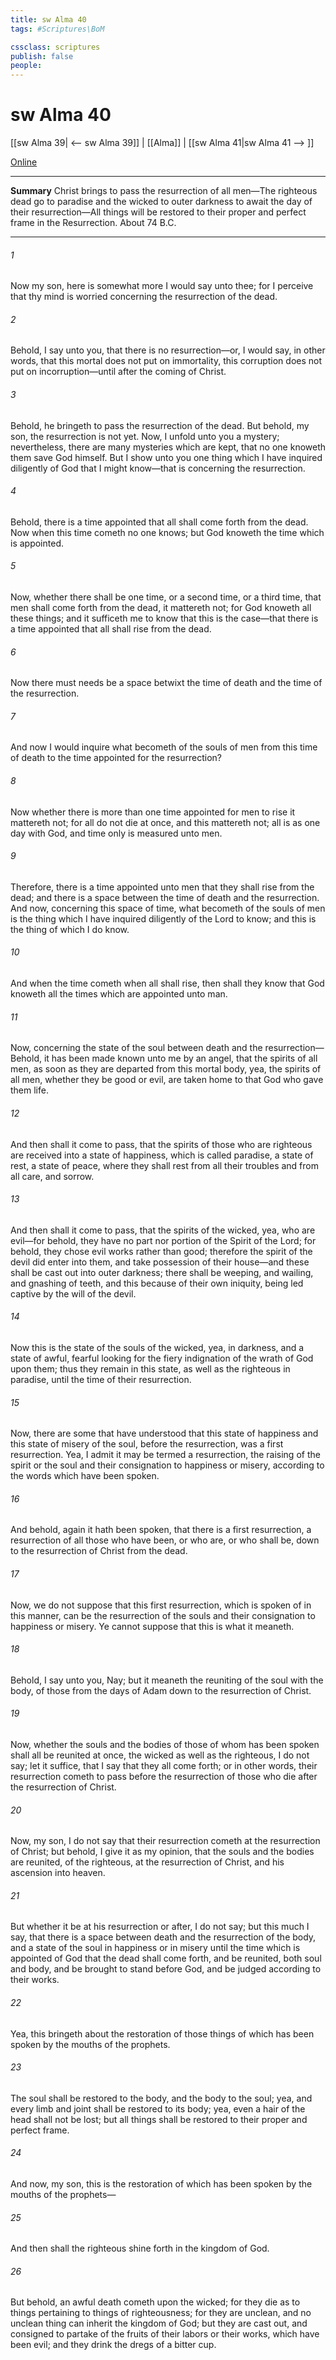 ```yaml
---
title: sw Alma 40
tags: #Scriptures\BoM

cssclass: scriptures
publish: false
people:
---
```


# sw Alma 40
[[sw Alma 39| <-- sw Alma 39]] | [[Alma]] | [[sw Alma 41|sw Alma 41 --> ]]

[Online](https://churchofjesuschrist.org/study/scriptures/bofm/alma/40?lang=eng)

---
__Summary__
Christ brings to pass the resurrection of all men—The righteous dead go to paradise and the wicked to outer darkness to await the day of their resurrection—All things will be restored to their proper and perfect frame in the Resurrection. About 74 B.C.

---
###### 1 
Now my son, here is somewhat more I would say unto thee; for I perceive that thy mind is worried concerning the resurrection of the dead.

###### 2 
Behold, I say unto you, that there is no resurrection—or, I would say, in other words, that this mortal does not put on immortality, this corruption does not put on incorruption—until after the coming of Christ.

###### 3 
Behold, he bringeth to pass the resurrection of the dead. But behold, my son, the resurrection is not yet. Now, I unfold unto you a mystery; nevertheless, there are many mysteries which are kept, that no one knoweth them save God himself. But I show unto you one thing which I have inquired diligently of God that I might know—that is concerning the resurrection.

###### 4 
Behold, there is a time appointed that all shall come forth from the dead. Now when this time cometh no one knows; but God knoweth the time which is appointed.

###### 5 
Now, whether there shall be one time, or a second time, or a third time, that men shall come forth from the dead, it mattereth not; for God knoweth all these things; and it sufficeth me to know that this is the case—that there is a time appointed that all shall rise from the dead.

###### 6 
Now there must needs be a space betwixt the time of death and the time of the resurrection.

###### 7 
And now I would inquire what becometh of the souls of men from this time of death to the time appointed for the resurrection?

###### 8 
Now whether there is more than one time appointed for men to rise it mattereth not; for all do not die at once, and this mattereth not; all is as one day with God, and time only is measured unto men.

###### 9 
Therefore, there is a time appointed unto men that they shall rise from the dead; and there is a space between the time of death and the resurrection. And now, concerning this space of time, what becometh of the souls of men is the thing which I have inquired diligently of the Lord to know; and this is the thing of which I do know.

###### 10 
And when the time cometh when all shall rise, then shall they know that God knoweth all the times which are appointed unto man.

###### 11 
Now, concerning the state of the soul between death and the resurrection—Behold, it has been made known unto me by an angel, that the spirits of all men, as soon as they are departed from this mortal body, yea, the spirits of all men, whether they be good or evil, are taken home to that God who gave them life.

###### 12 
And then shall it come to pass, that the spirits of those who are righteous are received into a state of happiness, which is called paradise, a state of rest, a state of peace, where they shall rest from all their troubles and from all care, and sorrow.

###### 13 
And then shall it come to pass, that the spirits of the wicked, yea, who are evil—for behold, they have no part nor portion of the Spirit of the Lord; for behold, they chose evil works rather than good; therefore the spirit of the devil did enter into them, and take possession of their house—and these shall be cast out into outer darkness; there shall be weeping, and wailing, and gnashing of teeth, and this because of their own iniquity, being led captive by the will of the devil.

###### 14 
Now this is the state of the souls of the wicked, yea, in darkness, and a state of awful, fearful looking for the fiery indignation of the wrath of God upon them; thus they remain in this state, as well as the righteous in paradise, until the time of their resurrection.

###### 15 
Now, there are some that have understood that this state of happiness and this state of misery of the soul, before the resurrection, was a first resurrection. Yea, I admit it may be termed a resurrection, the raising of the spirit or the soul and their consignation to happiness or misery, according to the words which have been spoken.

###### 16 
And behold, again it hath been spoken, that there is a first resurrection, a resurrection of all those who have been, or who are, or who shall be, down to the resurrection of Christ from the dead.

###### 17 
Now, we do not suppose that this first resurrection, which is spoken of in this manner, can be the resurrection of the souls and their consignation to happiness or misery. Ye cannot suppose that this is what it meaneth.

###### 18 
Behold, I say unto you, Nay; but it meaneth the reuniting of the soul with the body, of those from the days of Adam down to the resurrection of Christ.

###### 19 
Now, whether the souls and the bodies of those of whom has been spoken shall all be reunited at once, the wicked as well as the righteous, I do not say; let it suffice, that I say that they all come forth; or in other words, their resurrection cometh to pass before the resurrection of those who die after the resurrection of Christ.

###### 20 
Now, my son, I do not say that their resurrection cometh at the resurrection of Christ; but behold, I give it as my opinion, that the souls and the bodies are reunited, of the righteous, at the resurrection of Christ, and his ascension into heaven.

###### 21 
But whether it be at his resurrection or after, I do not say; but this much I say, that there is a space between death and the resurrection of the body, and a state of the soul in happiness or in misery until the time which is appointed of God that the dead shall come forth, and be reunited, both soul and body, and be brought to stand before God, and be judged according to their works.

###### 22 
Yea, this bringeth about the restoration of those things of which has been spoken by the mouths of the prophets.

###### 23 
The soul shall be restored to the body, and the body to the soul; yea, and every limb and joint shall be restored to its body; yea, even a hair of the head shall not be lost; but all things shall be restored to their proper and perfect frame.

###### 24 
And now, my son, this is the restoration of which has been spoken by the mouths of the prophets—

###### 25 
And then shall the righteous shine forth in the kingdom of God.

###### 26 
But behold, an awful death cometh upon the wicked; for they die as to things pertaining to things of righteousness; for they are unclean, and no unclean thing can inherit the kingdom of God; but they are cast out, and consigned to partake of the fruits of their labors or their works, which have been evil; and they drink the dregs of a bitter cup.

